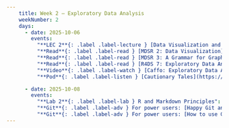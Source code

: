 ```yaml
---
    title: Week 2 – Exploratory Data Analysis
    weekNumber: 2
    days:
      - date: 2025-10-06
        events:
          "**LEC 2**{: .label .label-lecture } [Data Visualization and EDA](_lectures/lec02_dataviz.html)":
          "**Read**{: .label .label-read } [MDSR 2: Data Visualization](https://mdsr-book.github.io/mdsr3e/02-datavizI.html)":
          "**Read**{: .label .label-read } [MDSR 3: A Grammar for Graphics](https://mdsr-book.github.io/mdsr3e/03-datavizII.html)":
          "**Read**{: .label .label-read } [R4DS 7: Exploratory Data Analysis](https://r4ds.had.co.nz/exploratory-data-analysis.html)":
          "**Video**{: .label .label-watch } [Caffo: Exploratory Data Analysis](https://www.youtube.com/watch?v=5rTb6AkKhds)":
          "**Pod**{: .label .label-listen } [Cautionary Tales](https://timharford.com/2021/03/cautionary-tales-florence-nightingale-and-her-geeks-declare-war-on-death/)":

      - date: 2025-10-08
        events:
          "**Lab 2**{: .label .label-lab } R and Markdown Principles":
          "**Git**{: .label .label-adv } For power users: [Happy Git and GitHub for the useR](https://happygitwithr.com)":
          "**Git**{: .label .label-adv } For power users: [How to use Git/GitHub with R](https://rfortherestofus.com/2021/02/how-to-use-git-github-with-r)":
---
```

